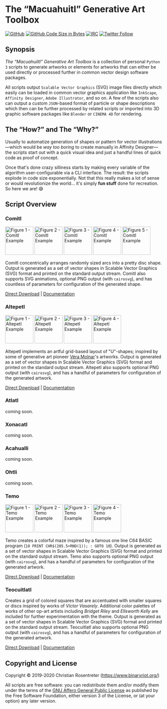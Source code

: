 # The “Macuahuitl” Generative Art Toolbox

[![GitHub](https://img.shields.io/github/license/the-real-tokai/macuahuitl?color=green&label=License&style=flat)](https://github.com/the-real-tokai/macuahuitl/blob/master/LICENSE)
[![GitHub Code Size in Bytes](https://img.shields.io/github/languages/code-size/the-real-tokai/macuahuitl?label=Code%20Size&style=flat)](https://github.com/the-real-tokai/macuahuitl/)
[![IRC](https://img.shields.io/badge/IRC-irc.freenode.net%20%23macuahuitl-orange&style=flat)](https://webchat.freenode.net/#macuahuitl)
[![Twitter Follow](https://img.shields.io/twitter/follow/binaryriot?color=blue&label=Follow%20%40binaryriot&style=flat)](https://twitter.com/binaryriot)

## Synopsis

*The “Macuahuiltl” Generative Art Toolbox* is a collection of personal `Python 3` scripts to
generate artworks or elements for artworks that can either be used directly or processed further
in common vector design software packages.

All scripts output `Scalable Vector Graphics` (SVG) image files directly which easily can be
loaded in common vector graphics application like `InkScape`, `Affinity Designer`, `Adobe
Illustrator`, and so on. A few of the scripts also can output a custom `JSON`-based format of
particle or shape descriptions which then can be further processed by related scripts or
imported into 3D graphic software packages like `Blender` or `CINEMA 4D` for rendering.

## The “How?” and The “Why?”

Usually to automatize generation of shapes or pattern for vector illustrations —which would
be *way too boring* to create manually in Affinity Designer— the scripts start out with a quick
visual idea and just a handful lines of quick code as proof of concept.

Once that's done crazy silliness starts by making every variable of the algorithm user-configurable
via a CLI interface. The result: the scripts explode in code size exponentially. Not that this
really makes a lot of sense or would revolutionize the world… it's simply **fun stuff** done for
recreation. So here we are! 😅

## Script Overview

### Comitl

<img width="90" height="90" src="Documentation/Comitl/Examples/basic_01.svg" alt="Figure 1 - Comitl Example"> <img width="90" height="90" src="Documentation/Comitl/Examples/basic_04.svg" alt="Figure 2 - Comitl Example"> <img width="90" height="90" src="Documentation/Comitl/Examples/basic_06.svg" alt="Figure 3 - Comitl Example"> <img width="90" height="90" src="Documentation/Comitl/Examples/basic_08.svg" alt="Figure 4 - Comitl Example"> <img width="90" height="90" src="Documentation/Comitl/Examples/basic_02.svg" alt="Figure 5 - Comitl Example">

Comitl concentrically arranges randomly sized arcs into a pretty disc shape. Output is generated as a set of vector shapes in Scalable
Vector Graphics (SVG) format and printed on the standard output stream. Comitl also supports SVG animations, optional PNG output
(with `cairosvg`), and has countless of parameters for configuration of the generated shape.

[Direct Download](https://raw.githubusercontent.com/the-real-tokai/macuahuitl/master/comitl.py) | [Documentation](comitl.md)

### Altepetl

<img width="90" height="90" src="Documentation/Altepetl/Examples/basic_01.svg" alt="Figure 1 - Altepetl Example"> <img width="90" height="90" src="Documentation/Altepetl/Examples/basic_02.svg" alt="Figure 2 - Altepetl Example"> <img width="90" height="90" src="Documentation/Altepetl/Examples/basic_03.svg" alt="Figure 3 - Altepetl Example"> <img width="90" height="90" src="Documentation/Altepetl/Examples/basic_04.svg" alt="Figure 4 - Altepetl Example">

Altepetl implements an artful grid-based layout of "U"-shapes; inspired by some of generative art pioneer [Véra Molnar](http://www.veramolnar.com)'s
artworks. Output is generated as a set of vector shapes in Scalable Vector Graphics (SVG) format and printed on the standard output stream. Altepetl
also supports optional PNG output (with `cairosvg`), and has a handful of parameters for configuration of the generated artwork.

[Direct Download](https://raw.githubusercontent.com/the-real-tokai/macuahuitl/master/altepetl.py) | [Documentation](altepetl.md)

### Atlatl

coming soon.

### Xonacatl

coming soon.

### Acahualli

coming soon.

### Ohtli

coming soon.

### Temo

<img width="90" height="90" src="Documentation/Temo/Examples/basic_02.svg" alt="Figure 1 - Temo Example"> <img width="90" height="90" src="Documentation/Temo/Examples/basic_03.svg" alt="Figure 2 - Temo Example"> <img width="90" height="90" src="Documentation/Temo/Examples/basic_04.svg" alt="Figure 3 - Temo Example"> <img width="90" height="90" src="Documentation/Temo/Examples/basic_05.svg" alt="Figure 4 - Temo Example">

Temo creates a colorful maze inspired by a famous one line C64 BASIC program (`10 PRINT CHR$(205.5+RND(1)); : GOTO 10`). Output is generated as a set
of vector shapes in Scalable Vector Graphics (SVG) format and printed on the standard output stream. Temo also supports optional PNG output (with `cairosvg`),
and has a handful of parameters for configuration of the generated artwork.

[Direct Download](https://raw.githubusercontent.com/the-real-tokai/macuahuitl/master/temo.py) | [Documentation](temo.md)

### Teocuitlatl

Creates a grid of colored squares that are accentuated with smaller squares or discs inspired by works of *Victor Vasarely*. Additional
color palettes of works of other op-art artists including *Bridget Riley* and *Ellsworth Kelly* are included for further experimentation
with the theme. Output is generated as a set of vector shapes in Scalable Vector Graphics (SVG) format and printed on the standard
output stream. Teocuitlatl also supports optional PNG output (with `cairosvg`), and has a handful of parameters for configuration of the
generated artwork.

[Direct Download](https://raw.githubusercontent.com/the-real-tokai/macuahuitl/master/teocuitlatl.py) | [Documentation](teocuitlatl.md)

## Copyright and License

Copyright © 2019-2020 Christian Rosentreter
(https://www.binaryriot.org/)

All scripts are free software: you can redistribute them and/or modify them under the terms of the [GNU Affero General Public License](LICENSE) as
published by the Free Software Foundation, either version 3 of the License, or (at your option) any later version.
